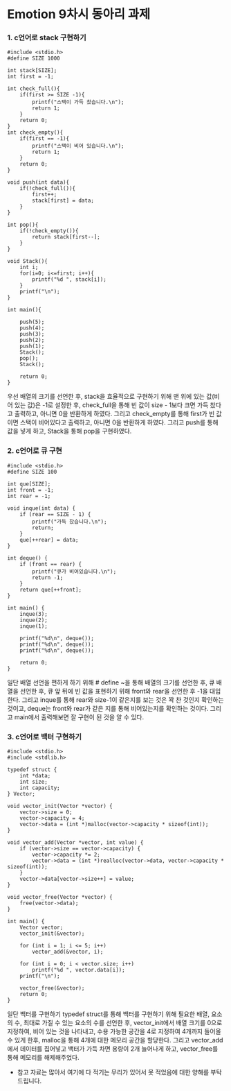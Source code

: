 # Emotion 9차시 동아리 과제
### 1. c언어로 stack 구현하기
```
#include <stdio.h>
#define SIZE 1000 
 
int stack[SIZE];    
int first = -1;   
 
int check_full(){
    if(first >= SIZE -1){    
        printf("스택이 가득 찼습니다.\n");
        return 1;
    }
    return 0;
}
int check_empty(){
    if(first == -1){
        printf("스택이 비어 있습니다.\n");
        return 1;
    }
    return 0;
}
 
void push(int data){
    if(!check_full()){
        first++;
        stack[first] = data;
    }
} 
 
int pop(){
    if(!check_empty()){
        return stack[first--];
    }
}
 
void Stack(){
    int i;
    for(i=0; i<=first; i++){
        printf("%d ", stack[i]);
    }
    printf("\n");
}
 
int main(){
    
    push(5);
    push(4);
    push(3);
    push(2);
    push(1);
    Stack();
    pop();
    Stack();
    
    return 0;
}
```
우선 배열의 크기를 선언한 후, stack을 효율적으로 구현하기 위해 맨 위에 있는 값(비어 있는 값)은 -1로 설정한 후, check_full을 통해 빈 값이 size - 1보다 크면 가득 찼다고 출력하고, 아니면 0을 반환하게 하였다. 그리고 check_empty를 통해 first가 빈 값이면 스택이 비어있다고 출력하고, 아니면 0을 반환하게 하였다. 그리고 push를 통해 값을 넣게 하고, Stack을 통해 pop을 구현하였다. 
   
### 2. c언어로 큐 구현
```
#include <stdio.h>
#define SIZE 100

int que[SIZE];
int front = -1;
int rear = -1;

void inque(int data) {
    if (rear == SIZE - 1) {
        printf("가득 찼습니다.\n");
        return;
    }
    que[++rear] = data;
}

int deque() {
    if (front == rear) {
        printf("큐가 비어있습니다.\n");
        return -1;
    }
    return que[++front];
}

int main() {
    inque(3);
    inque(2);
    inque(1);

    printf("%d\n", deque()); 
    printf("%d\n", deque()); 
    printf("%d\n", deque()); 

    return 0;
}
```
일단 배열 선언을 편하게 하기 위해 # define ~을 통해 배열의 크기를 선언한 후, 큐 배열을 선언한 후, 큐 앞 뒤에 빈 값을 표현하기 위해 front와 rear을 선언한 후 -1을 대입한다. 그리고 inque를 통해 rear와 size-1이 같은지를 보는 것은 꽉 찬 것인지 확인하는 것이고, deque는 front와 rear가 같은 지를 통해 비어있는지를 확인하는 것이다. 그리고 main에서 출력해보면 잘 구현이 된 것을 알 수 있다.
### 3. c언어로 백터 구현하기
```
#include <stdio.h>
#include <stdlib.h>

typedef struct {
    int *data;
    int size;
    int capacity;
} Vector;

void vector_init(Vector *vector) {
    vector->size = 0;
    vector->capacity = 4;
    vector->data = (int *)malloc(vector->capacity * sizeof(int));
}

void vector_add(Vector *vector, int value) {
    if (vector->size == vector->capacity) {
        vector->capacity *= 2;
        vector->data = (int *)realloc(vector->data, vector->capacity * sizeof(int));
    }
    vector->data[vector->size++] = value;
}

void vector_free(Vector *vector) {
    free(vector->data);
}

int main() {
    Vector vector;
    vector_init(&vector);

    for (int i = 1; i <= 5; i++)
        vector_add(&vector, i);

    for (int i = 0; i < vector.size; i++)
        printf("%d ", vector.data[i]);
    printf("\n");

    vector_free(&vector);
    return 0;
}
```
일단 백터를 구현하기 typedef struct를 통해 백터를 구현하기 위해 필요한 배열, 요소의 수, 최대로 가질 수 있는 요소의 수를 선언한 후, vector_init에서 배열 크기를 0으로 지정하여, 비어 있는 것을 나타내고, 수용 가능한 공간을 4로 지정하여 4개까지 들어올 수 있게 한후, malloc을 통해 4개에 대한 메모리 공간을 할당한다. 그리고 vector_add에서 데이터를 집어넣고 백터가 가득 차면 용량이 2개 늘어나게 하고, vector_free를 통해 메모리를 해제해주었다.
* 참고 자료는 많아서 여기에 다 적기는 무리가 있어서 못 적었음에 대한 양해를 부탁드립니다.
